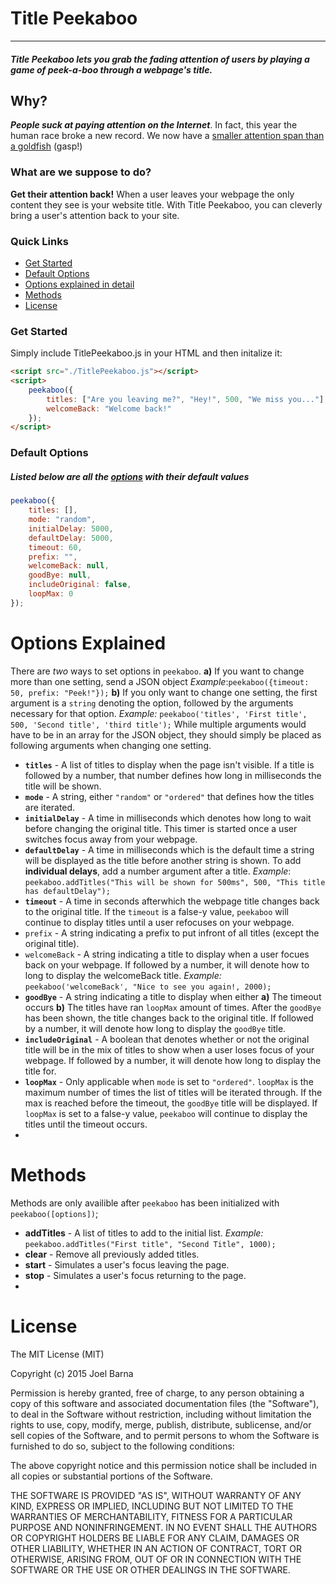 # Title Peekaboo
---
##### Title Peekaboo lets you grab the fading attention of users by playing a game of peek-a-boo through a webpage's title. 
## Why?

***People suck at paying attention on the Internet***. In fact, this year the human race broke a new record. We now have a [smaller attention span than a goldfish](http://time.com/3858309/attention-spans-goldfish/) (gasp!)

### What are we suppose to do?
**Get their attention back!** When a user leaves your webpage the only content they see is your website title. With Title Peekaboo, you can cleverly bring a user's attention back to your site.

### Quick Links
* [Get Started](#get-started)
* [Default Options](#default-options)
* [Options explained in detail](#options-explained)
* [Methods](#methods)
* [License](#license)

### Get Started
Simply include TitlePeekaboo.js in your HTML and then initalize it:
```html
<script src="./TitlePeekaboo.js"></script>
<script>
    peekaboo({
        titles: ["Are you leaving me?", "Hey!", 500, "We miss you..."],
        welcomeBack: "Welcome back!"
    });
</script>
```

### Default Options
##### Listed below are all the [options](#options-explained) with their default values
```javascript
peekaboo({
    titles: [],
    mode: "random",
    initialDelay: 5000, 
    defaultDelay: 5000,
    timeout: 60,
    prefix: "",
    welcomeBack: null,
    goodBye: null,
    includeOriginal: false,
    loopMax: 0
});
```
# Options Explained
There are *two* ways to set options in `peekaboo`. 
**a)** If you want to change more than one setting, send a JSON object 
*Example*:`peekaboo({timeout: 50, prefix: "Peek!"});` 
**b)** If you only want to change one setting, the first argument is a `string` denoting the option, followed by the arguments necessary for that option. 
*Example:* `peekaboo('titles', 'First title', 500, 'Second title', 'third title');` 
While multiple arguments would have to be in an array for the JSON object, they should simply be placed as following arguments when changing one setting.


* **`titles`** - A list of titles to display when the page isn't visible. If a title is followed by a number, that number defines how long in milliseconds the title will be shown. 
* **`mode`** - A string, either `"random"` or `"ordered"` that defines how the titles are iterated.
* **`initialDelay`** - A time in milliseconds which denotes how long to wait before changing the original title. This timer is started once a user switches focus away from your webpage.
* **`defaultDelay`** - A time in milliseconds which is the default time a string will be displayed as the title before another string is shown. To add **individual delays**, add a number argument after a title. *Example*: `peekaboo.addTitles("This will be shown for 500ms", 500, "This title has defaultDelay");`
* **`timeout`** - A time in seconds afterwhich the webpage title changes back to the original title. If the `timeout` is a false-y value, `peekaboo` will continue to display titles until a user refocuses on your webpage.
* `prefix` - A string indicating a prefix to put infront of all titles (except the original title).
* `welcomeBack` - A string indicating a title to display when a user focues back on your webpage. If followed by a number, it will denote how to long to display the welcomeBack title. *Example:* `peekaboo('welcomeBack', "Nice to see you again!, 2000);`
* **`goodBye`** - A string indicating a title to display when either **a)** The timeout occurs **b)** The titles have ran `loopMax` amount of times. After the `goodBye` has been shown, the title changes back to the original title. If followed by a number, it will denote how long to display the `goodBye` title.
* **`includeOriginal`** - A boolean that denotes whether or not the original title will be in the mix of titles to show when a user loses focus of your webpage. If followed by a number, it will denote how long to display the title for. 
* **`loopMax`** - Only applicable when `mode` is set to `"ordered"`. `loopMax` is the maximum number of times the list of titles will be iterated through. If the max is reached before the timeout, the `goodBye` title will be displayed. If `loopMax` is set to a false-y value, `peekaboo` will continue to display the titles until the timeout occurs.  
* 
# Methods
Methods are only availible after `peekaboo` has been initialized with `peekaboo([options])`;
* **addTitles** -  A list of titles to add to the initial list. *Example:* `peekaboo.addTitles("First title", "Second Title", 1000);`
* **clear** - Remove all previously added titles.
* **start** - Simulates a user's focus leaving the page.
* **stop** - Simulates a user's focus returning to the page.
* 
# License
The MIT License (MIT)

Copyright (c) 2015 Joel Barna

Permission is hereby granted, free of charge, to any person obtaining a copy
of this software and associated documentation files (the "Software"), to deal
in the Software without restriction, including without limitation the rights
to use, copy, modify, merge, publish, distribute, sublicense, and/or sell
copies of the Software, and to permit persons to whom the Software is
furnished to do so, subject to the following conditions:

The above copyright notice and this permission notice shall be included in all
copies or substantial portions of the Software.

THE SOFTWARE IS PROVIDED "AS IS", WITHOUT WARRANTY OF ANY KIND, EXPRESS OR
IMPLIED, INCLUDING BUT NOT LIMITED TO THE WARRANTIES OF MERCHANTABILITY,
FITNESS FOR A PARTICULAR PURPOSE AND NONINFRINGEMENT. IN NO EVENT SHALL THE
AUTHORS OR COPYRIGHT HOLDERS BE LIABLE FOR ANY CLAIM, DAMAGES OR OTHER
LIABILITY, WHETHER IN AN ACTION OF CONTRACT, TORT OR OTHERWISE, ARISING FROM,
OUT OF OR IN CONNECTION WITH THE SOFTWARE OR THE USE OR OTHER DEALINGS IN THE
SOFTWARE.

